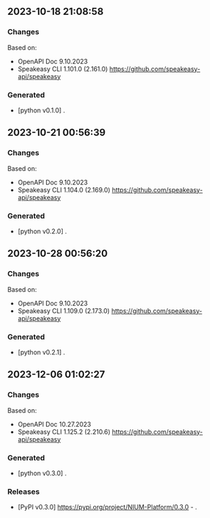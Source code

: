 

## 2023-10-18 21:08:58
### Changes
Based on:
- OpenAPI Doc 9.10.2023 
- Speakeasy CLI 1.101.0 (2.161.0) https://github.com/speakeasy-api/speakeasy
### Generated
- [python v0.1.0] .

## 2023-10-21 00:56:39
### Changes
Based on:
- OpenAPI Doc 9.10.2023 
- Speakeasy CLI 1.104.0 (2.169.0) https://github.com/speakeasy-api/speakeasy
### Generated
- [python v0.2.0] .

## 2023-10-28 00:56:20
### Changes
Based on:
- OpenAPI Doc 9.10.2023 
- Speakeasy CLI 1.109.0 (2.173.0) https://github.com/speakeasy-api/speakeasy
### Generated
- [python v0.2.1] .

## 2023-12-06 01:02:27
### Changes
Based on:
- OpenAPI Doc 10.27.2023 
- Speakeasy CLI 1.125.2 (2.210.6) https://github.com/speakeasy-api/speakeasy
### Generated
- [python v0.3.0] .
### Releases
- [PyPI v0.3.0] https://pypi.org/project/NIUM-Platform/0.3.0 - .